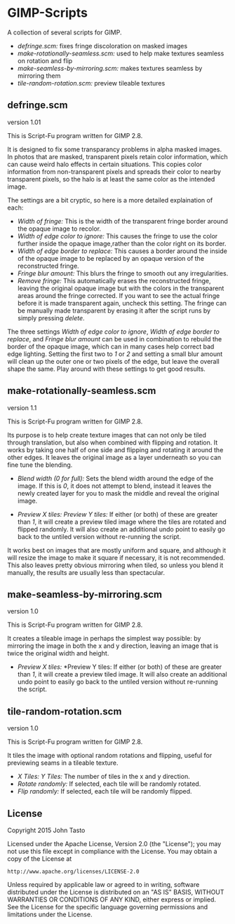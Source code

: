 # GIMP-Scripts

A collection of several scripts for GIMP.

- *defringe.scm:* fixes fringe discoloration on masked images
- *make-rotationally-seamless.scm:* used to help make textures seamless on rotation and flip
- *make-seamless-by-mirroring.scm:* makes textures seamless by mirroring them
- *tile-random-rotation.scm:* preview tileable textures

## defringe.scm
version 1.01

This is Script-Fu program written for GIMP 2.8.

It is designed to fix some transparancy problems in alpha masked images.  In photos that are masked, transparent pixels retain color information, which can cause weird halo effects in certain situations.  This copies color information from non-transparent pixels and spreads their color to nearby transparent pixels, so the halo is at least the same color as the intended image.

The settings are a bit cryptic, so here is a more detailed explaination of each:

- *Width of fringe:* This is the width of the transparent fringe border around the opaque image
  to recolor.
- *Width of edge color to ignore:* This causes the fringe to use the color further inside the opaque image,rather than the color right on its border.
- *Width of edge border to replace:* This causes a border around the inside of the opaque image to be replaced by an opaque version of the reconstructed fringe.
- *Fringe blur amount:* This blurs the fringe to smooth out any irregularities.
- *Remove fringe:* This automatically erases the reconstructed fringe, leaving the original opaque image but with the colors in the transparent areas around the fringe corrected.  If you want to see the actual fringe before it is made transparent again, uncheck this setting.  The fringe can be manually made transparent by erasing it after the script runs by simply pressing *delete*.

The three settings *Width of edge color to ignore*, *Width of edge border to replace*, and *Fringe blur amount* can be used in combination to rebuild the border of the opaque image, which can in many cases help correct bad edge lighting.  Setting the first two to *1* or *2* and setting a small blur amount will clean up the outer one or two pixels of the edge, but leave the overall shape the same.  Play around with these settings to get good results.

## make-rotationally-seamless.scm
version 1.1

This is Script-Fu program written for GIMP 2.8.

Its purpose is to help create texture images that can not only be tiled through translation, but also when combined with flipping and rotation.  It works by taking one half of one side and flipping and rotating it around the other edges.  It leaves the original image as a layer underneath so you can fine tune the blending.

- *Blend width (0 for full):* Sets the blend width around the edge of the image.  If this is *0*, it does not attempt to blend, instead it leaves the newly created layer for you to mask the middle and reveal the original image.

- *Preview X tiles:* *Preview Y tiles:* If either (or both) of these are greater than *1*, it will create a preview tiled image where the tiles are rotated and flipped randomly.  It will also create an additional undo point to easily go back to the untiled version without re-running the script.

It works best on images that are mostly uniform and square, and although it will resize the image to make it square if necessary, it is not recommended.  This also leaves pretty obvious mirroring when tiled, so unless you blend it manually, the results are usually less than spectacular.

## make-seamless-by-mirroring.scm
version 1.0

This is Script-Fu program written for GIMP 2.8.

It creates a tileable image in perhaps the simplest way possible: by mirroring the image in both the x and y direction, leaving an image that is twice the original width and height.

- *Preview X tiles:* *Preview Y tiles: If either (or both) of these are greater than *1*, it will create a preview tiled image.  It will also create an additional undo point to easily go back to the untiled version without re-running the script.

## tile-random-rotation.scm
version 1.0

This is Script-Fu program written for GIMP 2.8.

It tiles the image with optional random rotations and flipping, useful for previewing seams in a tileable texture.

- *X Tiles:* *Y Tiles:* The number of tiles in the x and y direction.
- *Rotate randomly:* If selected, each tile will be randomly rotated.
- *Flip randomly:* If selected, each tile will be randomly flipped.

## License

Copyright 2015 John Tasto

Licensed under the Apache License, Version 2.0 (the "License");
you may not use this file except in compliance with the License.
You may obtain a copy of the License at

    http://www.apache.org/licenses/LICENSE-2.0

Unless required by applicable law or agreed to in writing, software
distributed under the License is distributed on an "AS IS" BASIS,
WITHOUT WARRANTIES OR CONDITIONS OF ANY KIND, either express or implied.
See the License for the specific language governing permissions and
limitations under the License.
